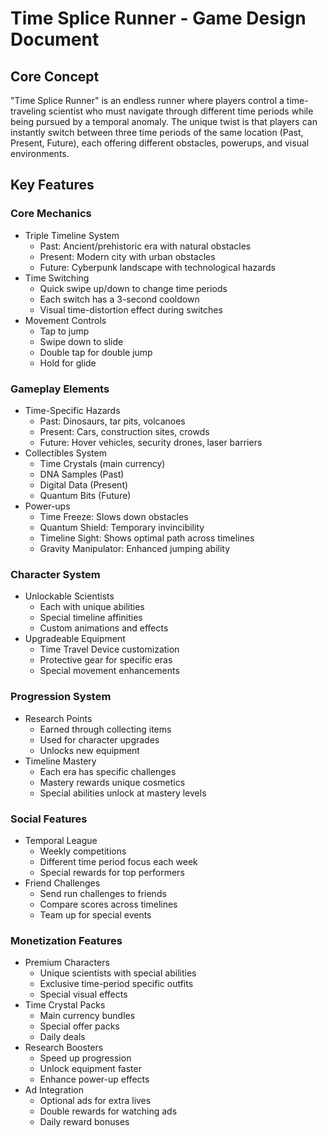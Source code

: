 # Time Splice Runner - Game Design Document

## Core Concept
"Time Splice Runner" is an endless runner where players control a time-traveling scientist who must navigate through different time periods while being pursued by a temporal anomaly. The unique twist is that players can instantly switch between three time periods of the same location (Past, Present, Future), each offering different obstacles, powerups, and visual environments.

## Key Features

### Core Mechanics
- Triple Timeline System
  - Past: Ancient/prehistoric era with natural obstacles
  - Present: Modern city with urban obstacles
  - Future: Cyberpunk landscape with technological hazards
- Time Switching
  - Quick swipe up/down to change time periods
  - Each switch has a 3-second cooldown
  - Visual time-distortion effect during switches
- Movement Controls
  - Tap to jump
  - Swipe down to slide
  - Double tap for double jump
  - Hold for glide

### Gameplay Elements
- Time-Specific Hazards
  - Past: Dinosaurs, tar pits, volcanoes
  - Present: Cars, construction sites, crowds
  - Future: Hover vehicles, security drones, laser barriers
- Collectibles System
  - Time Crystals (main currency)
  - DNA Samples (Past)
  - Digital Data (Present)
  - Quantum Bits (Future)
- Power-ups
  - Time Freeze: Slows down obstacles
  - Quantum Shield: Temporary invincibility
  - Timeline Sight: Shows optimal path across timelines
  - Gravity Manipulator: Enhanced jumping ability

### Character System
- Unlockable Scientists
  - Each with unique abilities
  - Special timeline affinities
  - Custom animations and effects
- Upgradeable Equipment
  - Time Travel Device customization
  - Protective gear for specific eras
  - Special movement enhancements

### Progression System
- Research Points
  - Earned through collecting items
  - Used for character upgrades
  - Unlocks new equipment
- Timeline Mastery
  - Each era has specific challenges
  - Mastery rewards unique cosmetics
  - Special abilities unlock at mastery levels

### Social Features
- Temporal League
  - Weekly competitions
  - Different time period focus each week
  - Special rewards for top performers
- Friend Challenges
  - Send run challenges to friends
  - Compare scores across timelines
  - Team up for special events

### Monetization Features
- Premium Characters
  - Unique scientists with special abilities
  - Exclusive time-period specific outfits
  - Special visual effects
- Time Crystal Packs
  - Main currency bundles
  - Special offer packs
  - Daily deals
- Research Boosters
  - Speed up progression
  - Unlock equipment faster
  - Enhance power-up effects
- Ad Integration
  - Optional ads for extra lives
  - Double rewards for watching ads
  - Daily reward bonuses